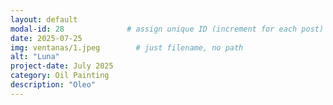 ```yaml
---
layout: default
modal-id: 28              # assign unique ID (increment for each post)
date: 2025-07-25
img: ventanas/1.jpeg        # just filename, no path
alt: "Luna"
project-date: July 2025
category: Oil Painting
description: "Oleo"
---
```

